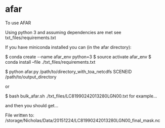 # afar

To use AFAR

Using python 3 and assuming dependencies are met see txt_files/requirements.txt

If you have miniconda installed you can (in the afar directory):

$ conda create --name afar_env python=3 
$ source activate afar_env
$ conda install –file ./txt_files/requirements.txt

$ python afar.py /path/to/directory_with_toa_netcdfs SCENEID /path/to/output_directory

or 

$ bash bulk_afar.sh ./txt_files/LC81990242013280LGN00.txt for example…

and then you should get…

File written to: /storage/Nicholas/Data/20151224/LC81990242013280LGN00_final_mask.nc